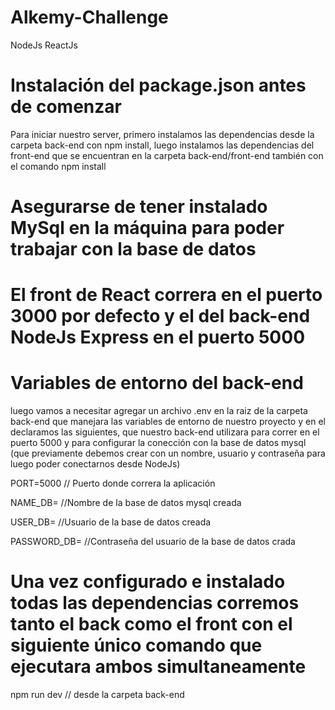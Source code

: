 # Alkemy-Challenge
NodeJs ReactJs

# Instalación del package.json antes de comenzar

Para iniciar nuestro server, primero instalamos las dependencias desde la carpeta back-end con npm install, luego instalamos las dependencias del front-end que se
encuentran en la carpeta back-end/front-end también con el comando npm install

# Asegurarse de tener instalado MySql en la máquina para poder trabajar con la base de datos  

# El front de React correra en el puerto 3000 por defecto y el del back-end NodeJs Express en el puerto 5000

# Variables de entorno del back-end

luego vamos a necesitar agregar un archivo .env en la raiz de la carpeta back-end que manejara las variables de entorno de nuestro proyecto
y en el declaramos las siguientes, que nuestro back-end utilizara para correr en el puerto 5000 y para configurar
la conección con la base de datos mysql (que previamente debemos crear con un nombre, usuario y contraseña para luego poder conectarnos desde NodeJs)

PORT=5000 // Puerto donde correra la aplicación

NAME_DB= //Nombre de la base de datos mysql creada

USER_DB= //Usuario de la base de datos creada

PASSWORD_DB= //Contraseña del usuario de la base de datos crada

# Una vez configurado e instalado todas las dependencias corremos tanto el back como el front con el siguiente único comando que ejecutara ambos simultaneamente
npm run dev // desde la carpeta back-end
